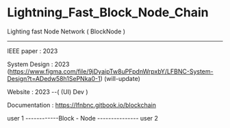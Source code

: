 # Lightning_Fast_Block_Node_Chain
 Lighting fast Node Network ( BlockNode )
 
_____________________________________


IEEE paper :  2023

System Design :  2023 (https://www.figma.com/file/9jDyaipTw8uPFpdnWrpxbY/LFBNC-System-Design?t=ADedw58h1SePNka0-1)  (will-update)
  

Website :  2023 --( (UI) Dev )

Documentation :  https://lfnbnc.gitbook.io/blockchain






user 1 ------------Block  -  Node --------------- user 2
 



